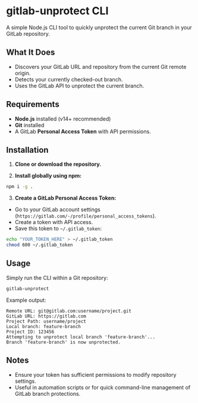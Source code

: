 # gitlab-unprotect CLI

A simple Node.js CLI tool to quickly unprotect the current Git branch in your GitLab repository.

## What It Does

- Discovers your GitLab URL and repository from the current Git remote origin.
- Detects your currently checked-out branch.
- Uses the GitLab API to unprotect the current branch.

## Requirements

- **Node.js** installed (v14+ recommended)
- **Git** installed
- A GitLab **Personal Access Token** with API permissions.

## Installation

1. **Clone or download the repository.**

2. **Install globally using npm:**

```bash
npm i -g .
```

3. **Create a GitLab Personal Access Token:**

- Go to your GitLab account settings (`https://gitlab.com/-/profile/personal_access_tokens`).
- Create a token with API access.
- Save this token to `~/.gitlab_token`:

```bash
echo "YOUR_TOKEN_HERE" > ~/.gitlab_token
chmod 600 ~/.gitlab_token
```

## Usage

Simply run the CLI within a Git repository:

```bash
gitlab-unprotect
```

Example output:

```
Remote URL: git@gitlab.com:username/project.git
GitLab URL: https://gitlab.com
Project Path: username/project
Local branch: feature-branch
Project ID: 123456
Attempting to unprotect local branch 'feature-branch'...
Branch 'feature-branch' is now unprotected.
```

## Notes

- Ensure your token has sufficient permissions to modify repository settings.
- Useful in automation scripts or for quick command-line management of GitLab branch protections.